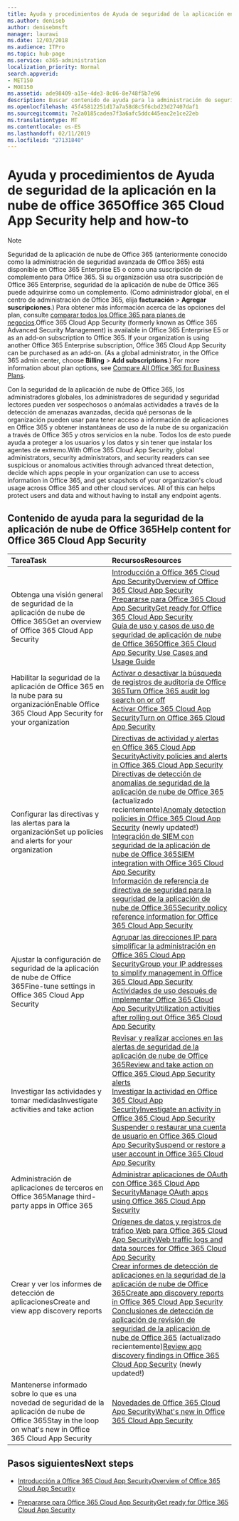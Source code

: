 ```yaml
---
title: Ayuda y procedimientos de Ayuda de seguridad de la aplicación en la nube de office 365
ms.author: deniseb
author: denisebmsft
manager: laurawi
ms.date: 12/03/2018
ms.audience: ITPro
ms.topic: hub-page
ms.service: o365-administration
localization_priority: Normal
search.appverid:
- MET150
- MOE150
ms.assetid: ade98409-a15e-4de3-8c06-8e748f5b7e96
description: Buscar contenido de ayuda para la administración de seguridad avanzada en Office 365, ahora conocida como seguridad de la aplicación de nube de Office 365.
ms.openlocfilehash: 45f45812251d17a7a58d8c5f6cbd23d27407daf1
ms.sourcegitcommit: 7e2a0185cadea7f3a6afc5ddc445eac2e1ce22eb
ms.translationtype: MT
ms.contentlocale: es-ES
ms.lasthandoff: 02/11/2019
ms.locfileid: "27131840"
---
```

# <a name="office-365-cloud-app-security-help-and-how-to"></a><span data-ttu-id="8705c-103">Ayuda y procedimientos de Ayuda de seguridad de la aplicación en la nube de office 365</span><span class="sxs-lookup"><span data-stu-id="8705c-103">Office 365 Cloud App Security help and how-to</span></span>
  
> [!NOTE]
> <span data-ttu-id="8705c-p101">Seguridad de la aplicación de nube de Office 365 (anteriormente conocido como la administración de seguridad avanzada de Office 365) está disponible en Office 365 Enterprise E5 o como una suscripción de complemento para Office 365. Si su organización usa otra suscripción de Office 365 Enterprise, seguridad de la aplicación de nube de Office 365 puede adquirirse como un complemento. (Como administrador global, en el centro de administración de Office 365, elija **facturación** \> **Agregar suscripciones**.) Para obtener más información acerca de las opciones del plan, consulte [comparar todos los Office 365 para planes de negocios](https://go.microsoft.com/fwlink/?linkid=844053).</span><span class="sxs-lookup"><span data-stu-id="8705c-p101">Office 365 Cloud App Security (formerly known as Office 365 Advanced Security Management) is available in Office 365 Enterprise E5 or as an add-on subscription to Office 365. If your organization is using another Office 365 Enterprise subscription, Office 365 Cloud App Security can be purchased as an add-on. (As a global administrator, in the Office 365 admin center, choose **Billing** \> **Add subscriptions**.) For more information about plan options, see [Compare All Office 365 for Business Plans](https://go.microsoft.com/fwlink/?linkid=844053).</span></span> 
  
<span data-ttu-id="8705c-p102">Con la seguridad de la aplicación de nube de Office 365, los administradores globales, los administradores de seguridad y seguridad lectores pueden ver sospechosos o anómalas actividades a través de la detección de amenazas avanzadas, decida qué personas de la organización pueden usar para tener acceso a información de aplicaciones en Office 365 y obtener instantáneas de uso de la nube de su organización a través de Office 365 y otros servicios en la nube. Todos los de esto puede ayuda a proteger a los usuarios y los datos y sin tener que instalar los agentes de extremo.</span><span class="sxs-lookup"><span data-stu-id="8705c-p102">With Office 365 Cloud App Security, global administrators, security administrators, and security readers can see suspicious or anomalous activities through advanced threat detection, decide which apps people in your organization can use to access information in Office 365, and get snapshots of your organization's cloud usage across Office 365 and other cloud services. All of this can helps protect users and data and without having to install any endpoint agents.</span></span>
  
## <a name="help-content-for-office-365-cloud-app-security"></a><span data-ttu-id="8705c-109">Contenido de ayuda para la seguridad de la aplicación de nube de Office 365</span><span class="sxs-lookup"><span data-stu-id="8705c-109">Help content for Office 365 Cloud App Security</span></span>

|<span data-ttu-id="8705c-110">**Tarea**</span><span class="sxs-lookup"><span data-stu-id="8705c-110">**Task**</span></span>|<span data-ttu-id="8705c-111">**Recursos**</span><span class="sxs-lookup"><span data-stu-id="8705c-111">**Resources**</span></span>|
|:-----|:-----|
|<span data-ttu-id="8705c-112">Obtenga una visión general de seguridad de la aplicación de nube de Office 365</span><span class="sxs-lookup"><span data-stu-id="8705c-112">Get an overview of Office 365 Cloud App Security</span></span>  <br/> |[<span data-ttu-id="8705c-113">Introducción a Office 365 Cloud App Security</span><span class="sxs-lookup"><span data-stu-id="8705c-113">Overview of Office 365 Cloud App Security</span></span>](office-365-cas-overview.md) <br/> [<span data-ttu-id="8705c-114">Prepararse para Office 365 Cloud App Security</span><span class="sxs-lookup"><span data-stu-id="8705c-114">Get ready for Office 365 Cloud App Security</span></span>](get-ready-for-office-365-cas.md) <br/> [<span data-ttu-id="8705c-115">Guía de uso y casos de uso de seguridad de aplicación de nube de Office 365</span><span class="sxs-lookup"><span data-stu-id="8705c-115">Office 365 Cloud App Security Use Cases and Usage Guide</span></span>](https://aka.ms/O365CASGuide) <br/> |
|<span data-ttu-id="8705c-116">Habilitar la seguridad de la aplicación de Office 365 en la nube para su organización</span><span class="sxs-lookup"><span data-stu-id="8705c-116">Enable Office 365 Cloud App Security for your organization</span></span>  <br/> |[<span data-ttu-id="8705c-117">Activar o desactivar la búsqueda de registros de auditoría de Office 365</span><span class="sxs-lookup"><span data-stu-id="8705c-117">Turn Office 365 audit log search on or off</span></span>](turn-audit-log-search-on-or-off.md) <br/> [<span data-ttu-id="8705c-118">Activar Office 365 Cloud App Security</span><span class="sxs-lookup"><span data-stu-id="8705c-118">Turn on Office 365 Cloud App Security</span></span>](turn-on-office-365-cas.md) <br/> |
|<span data-ttu-id="8705c-119">Configurar las directivas y las alertas para la organización</span><span class="sxs-lookup"><span data-stu-id="8705c-119">Set up policies and alerts for your organization</span></span>  <br/> |[<span data-ttu-id="8705c-120">Directivas de actividad y alertas en Office 365 Cloud App Security</span><span class="sxs-lookup"><span data-stu-id="8705c-120">Activity policies and alerts in Office 365 Cloud App Security</span></span>](activity-policies-and-alerts.md) <br/> <span data-ttu-id="8705c-121">[Directivas de detección de anomalías de seguridad de la aplicación de nube de Office 365](anomaly-detection-policies-in-ocas.md) (actualizado recientemente)</span><span class="sxs-lookup"><span data-stu-id="8705c-121">[Anomaly detection policies in Office 365 Cloud App Security](anomaly-detection-policies-in-ocas.md) (newly updated!)</span></span>  <br/> [<span data-ttu-id="8705c-122">Integración de SIEM con seguridad de la aplicación de nube de Office 365</span><span class="sxs-lookup"><span data-stu-id="8705c-122">SIEM integration with Office 365 Cloud App Security</span></span>](integrate-your-siem-server-with-office-365-cas.md) <br/> [<span data-ttu-id="8705c-123">Información de referencia de directiva de seguridad para la seguridad de la aplicación de nube de Office 365</span><span class="sxs-lookup"><span data-stu-id="8705c-123">Security policy reference information for Office 365 Cloud App Security</span></span>](security-policy-reference-information-for-ocas.md) <br/> |
|<span data-ttu-id="8705c-124">Ajustar la configuración de seguridad de la aplicación de nube de Office 365</span><span class="sxs-lookup"><span data-stu-id="8705c-124">Fine-tune settings in Office 365 Cloud App Security</span></span>  <br/> |[<span data-ttu-id="8705c-125">Agrupar las direcciones IP para simplificar la administración en Office 365 Cloud App Security</span><span class="sxs-lookup"><span data-stu-id="8705c-125">Group your IP addresses to simplify management in Office 365 Cloud App Security</span></span>](group-your-ip-addresses-in-ocas.md) <br/> [<span data-ttu-id="8705c-126">Actividades de uso después de implementar Office 365 Cloud App Security</span><span class="sxs-lookup"><span data-stu-id="8705c-126">Utilization activities after rolling out Office 365 Cloud App Security</span></span>](utilization-activities-for-ocas.md) <br/> |
|<span data-ttu-id="8705c-127">Investigar las actividades y tomar medidas</span><span class="sxs-lookup"><span data-stu-id="8705c-127">Investigate activities and take action</span></span>  <br/> |[<span data-ttu-id="8705c-128">Revisar y realizar acciones en las alertas de seguridad de la aplicación de nube de Office 365</span><span class="sxs-lookup"><span data-stu-id="8705c-128">Review and take action on Office 365 Cloud App Security alerts</span></span>](review-office-365-cas-alerts.md) <br/> [<span data-ttu-id="8705c-129">Investigar la actividad en Office 365 Cloud App Security</span><span class="sxs-lookup"><span data-stu-id="8705c-129">Investigate an activity in Office 365 Cloud App Security</span></span>](investigate-an-activity-in-office-365-cas.md) <br/> [<span data-ttu-id="8705c-130">Suspender o restaurar una cuenta de usuario en Office 365 Cloud App Security</span><span class="sxs-lookup"><span data-stu-id="8705c-130">Suspend or restore a user account in Office 365 Cloud App Security</span></span>](suspend-or-restore-an-account-in-ocas.md) <br/> |
|<span data-ttu-id="8705c-131">Administración de aplicaciones de terceros en Office 365</span><span class="sxs-lookup"><span data-stu-id="8705c-131">Manage third-party apps in Office 365</span></span>  <br/> |[<span data-ttu-id="8705c-132">Administrar aplicaciones de OAuth con Office 365 Cloud App Security</span><span class="sxs-lookup"><span data-stu-id="8705c-132">Manage OAuth apps using Office 365 Cloud App Security</span></span>](manage-app-permissions-in-ocas.md) <br/> |
|<span data-ttu-id="8705c-133">Crear y ver los informes de detección de aplicaciones</span><span class="sxs-lookup"><span data-stu-id="8705c-133">Create and view app discovery reports</span></span>  <br/> |[<span data-ttu-id="8705c-134">Orígenes de datos y registros de tráfico Web para Office 365 Cloud App Security</span><span class="sxs-lookup"><span data-stu-id="8705c-134">Web traffic logs and data sources for Office 365 Cloud App Security</span></span>](web-traffic-logs-and-data-sources-for-ocas.md) <br/> [<span data-ttu-id="8705c-135">Crear informes de detección de aplicaciones en la seguridad de la aplicación de nube de Office 365</span><span class="sxs-lookup"><span data-stu-id="8705c-135">Create app discovery reports in Office 365 Cloud App Security</span></span>](create-app-discovery-reports-in-ocas.md) <br/> <span data-ttu-id="8705c-136">[Conclusiones de detección de aplicación de revisión de seguridad de la aplicación de nube de Office 365](review-app-discovery-findings-in-ocas.md) (actualizado recientemente)</span><span class="sxs-lookup"><span data-stu-id="8705c-136">[Review app discovery findings in Office 365 Cloud App Security](review-app-discovery-findings-in-ocas.md) (newly updated!)</span></span>  <br/> |
|<span data-ttu-id="8705c-137">Mantenerse informado sobre lo que es una novedad de seguridad de la aplicación de nube de Office 365</span><span class="sxs-lookup"><span data-stu-id="8705c-137">Stay in the loop on what's new in Office 365 Cloud App Security</span></span>  <br/> |[<span data-ttu-id="8705c-138">Novedades de Office 365 Cloud App Security</span><span class="sxs-lookup"><span data-stu-id="8705c-138">What's new in Office 365 Cloud App Security</span></span>](new-in-office-365-cas.md) <br/> |
   
## <a name="next-steps"></a><span data-ttu-id="8705c-139">Pasos siguientes</span><span class="sxs-lookup"><span data-stu-id="8705c-139">Next steps</span></span>

- [<span data-ttu-id="8705c-140">Introducción a Office 365 Cloud App Security</span><span class="sxs-lookup"><span data-stu-id="8705c-140">Overview of Office 365 Cloud App Security</span></span>](office-365-cas-overview.md)
    
- [<span data-ttu-id="8705c-141">Prepararse para Office 365 Cloud App Security</span><span class="sxs-lookup"><span data-stu-id="8705c-141">Get ready for Office 365 Cloud App Security</span></span>](get-ready-for-office-365-cas.md)
    

